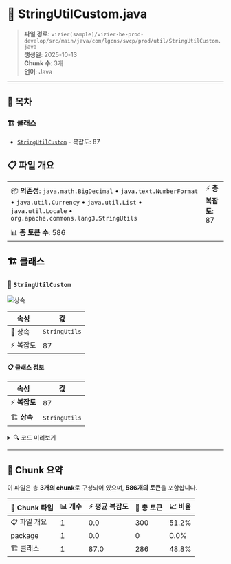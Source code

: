 # 📄 StringUtilCustom.java

> **파일 경로**: `vizier(sample)/vizier-be-prod-develop/src/main/java/com/lgcns/svcp/prod/util/StringUtilCustom.java`  
> **생성일**: 2025-10-13  
> **Chunk 수**: 3개  
> **언어**: Java
---

## 📑 목차

### 🏗️ 클래스
- [`StringUtilCustom`](#class-stringutilcustom) - 복잡도: 87

## 📋 파일 개요

| | |
|--|--|
| 📦 **의존성**: `java.math.BigDecimal` • `java.text.NumberFormat` • `java.util.Currency` • `java.util.List` • `java.util.Locale` • `org.apache.commons.lang3.StringUtils` | ⚡ **총 복잡도**: 87 |
| 📊 **총 토큰 수**: 586 |  |



## 🏗️ 클래스

### <a id="class-stringutilcustom"></a>🎯 `StringUtilCustom`

![상속](https://img.shields.io/badge/상속-1개-blue)

| 속성 | 값 |
|------|----|
| 🧬 상속 | `StringUtils` |
| ⚡ 복잡도 | 87 |



#### 📋 클래스 정보

| 속성 | 값 |
|------|----|
| ⚡ **복잡도** | 87 || 📍 **라인 범위** | 11-11 |
| 🏗️ **상속** | `StringUtils` || 🏷️ **태그** | `class, java` |

<details>
<summary>🔍 코드 미리보기</summary>

```java
public class StringUtilCustom extends StringUtils {

	public static String snakeToCamel(String snakeCase) {
		if (snakeCase == null || snakeCase.isEmpty()) {
			return snakeCase;
		}

		StringBuilder camelCase = new StringBuilder();
		boolean nextCharUpperCase = false;

		for (int i = 0; i < snakeCase.length(); i++) {
			char currentChar = snakeCase.charAt(i);

			if (currentChar == '_') {
				nextCharUpperCase = true;
			} else {
				if (nextCharUpperCase) {
					camelCase.append(Character.toUpperCase(currentChar));
					nextCharUpperCase = false;
				} else {
					camelCase.append(currentChar);
				}
			}
		}

		return camelCase.toString();
	}

	public static String covertToWonWithoutWCharacter(String amount) {
		if (amount == null || amount.isEmpty()) {
			return null;
		}
		Currency kr...
```

**Chunk 정보**
- 🆔 **ID**: `e33b87260982`
- 📍 **라인**: 11-11
- 📊 **토큰**: 286
- 🏷️ **태그**: `class, java`

</details>

---





## 🧩 Chunk 요약

이 파일은 총 **3개의 chunk**로 구성되어 있으며, **586개의 토큰**을 포함합니다.

| 🧩 Chunk 타입 | 📊 개수 | ⚡ 평균 복잡도 | 📝 총 토큰 | 📈 비율 |
|---------------|--------|-------------|----------|--------|
| 📋 파일 개요 | 1 | 0.0 | 300 | 51.2% |
| package | 1 | 0.0 | 0 | 0.0% |
| 🏗️ 클래스 | 1 | 87.0 | 286 | 48.8% |

